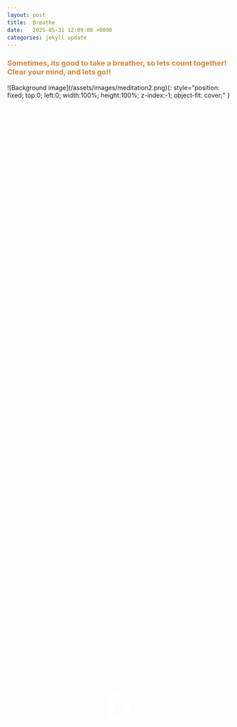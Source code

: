 ```yaml
---
layout: post
title:  Breathe
date:   2025-05-31 12:09:08 +0800
categories: jekyll update
---
```

<h3 style="color: #D8863B;">Sometimes, its good to take a breather, so lets count together!
Clear your mind, and lets go!!</h3>
![Background image](/assets/images/meditation2.png){: style="position: fixed; top:0; left:0; width:100%; height:100%; z-index:-1; object-fit: cover;" }

<style>
.wind-lines {
  position: relative;
  height: 80px;
  margin-top: 20px;
  overflow: hidden;
}

.wind-line {
  content: "";
  position: absolute;
  width: 120px;
  height: 7px;
  background: rgba(255, 255, 255, 0.2);
  animation: wind-streak 2s linear infinite;
}

.wind-line:nth-child(1) {
  top: 10%;
  animation-delay: 0s;
}

.wind-line:nth-child(2) {
  top: 30%;
  animation-delay: 0.5s;
  width: 80px;
}

.wind-line:nth-child(3) {
  top: 50%;
  animation-delay: 1s;
  width: 100px;
}

.wind-line:nth-child(4) {
  top: 70%;
  animation-delay: 1.5s;
  width: 60px;
}

.wind-line:nth-child(5) {
  top: 90%;
  animation-delay: 2s;
  width: 140px;
}

@keyframes wind-streak {
  0% {
    transform: translateX(-150px);
    opacity: 0;
  }
  20% {
    opacity: 1;
  }
  100% {
    transform: translateX(120vw);
    opacity: 0;
  }
}
</style>

<div class="wind-lines">
  <div class="wind-line"></div>
  <div class="wind-line"></div>
  <div class="wind-line"></div>
  <div class="wind-line"></div>
  <div class="wind-line"></div>
</div>



<style>
body {
  margin: 0;
  font: consolas;
}
.scroll-zone {
  height: 450vh; /* Makes the page scrollable */
  color: white;
}
.counter-wrapper {
  position: sticky;
  top: 40vh;
  text-align: center;
}
#scroll-counter {
  font-size: 6em;
  font-weight: bold;
}
</style>

<div class="scroll-zone">
  <div class="counter-wrapper">
    <div id="scroll-counter">0</div>
  </div>
</div>

<script src="https://cdnjs.cloudflare.com/ajax/libs/animejs/3.2.1/anime.min.js"></script>
<script>
const counterEl = document.getElementById("scroll-counter");
document.addEventListener("scroll", () => {
  const scrollTop = window.scrollY;
  const maxScroll = document.body.scrollHeight - window.innerHeight;
  window.addEventListener('scroll', () => {
  const scrollTop = window.scrollY;
  const maxScroll = document.body.scrollHeight - window.innerHeight;
  if (scrollTop >= maxScroll) {
    console.log("well done!");
    // You can also show an alert or update the page here
    // alert("well done!");
  }
});

  // Scroll progress (0 to 1)
  const progress = Math.min(scrollTop / maxScroll, 1);

  // Animate from 0 to 10
  const value = Math.floor(progress * 10);

  counterEl.textContent = value;

});
</script>
<style>
#progress-container {
  position: fixed;
  top: 0;
  left: 0;
  width: 100%;
  height: 6px;
  background: rgba(255, 255, 255, 0.1);
  z-index: 9999;
}

#progress-bar {
  height: 100%;
  width: 0%;
  background: #00ffff;
  transition: width 0.1s ease-out;
}
</style>

<div id="progress-container">
  <div id="progress-bar"></div>
</div>

<script>
window.addEventListener("scroll", () => {
  const scrollTop = window.scrollY;
  const docHeight = document.body.scrollHeight - window.innerHeight;
  const scrollPercent = (scrollTop / docHeight) * 100;
  document.getElementById("progress-bar").style.width = scrollPercent + "%";
});
</script>
